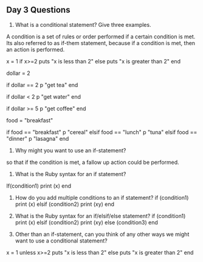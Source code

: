 ## Day 3 Questions

1. What is a conditional statement? Give three examples.

A condition is a set of rules or order performed if a certain condition is met. Its also referred to as if-them statement, because if a condition is met, then an action is performed.


x = 1
  if x>=2
   puts "x is less than 2"
 else
   puts "x is greater than 2"
end



dollar = 2

if dollar == 2
  p "get tea"
end

if dollar < 2
  p "get water"
end

if dollar >= 5
  p "get coffee"
end



food = "breakfast"

if food == "breakfast"
  p "cereal"
elsif food == "lunch"
  p "tuna"
elsif food == "dinner"
  p "lasagna"
end



1. Why might you want to use an if-statement?

so that if the condition is met, a fallow up action could be performed.

1. What is the Ruby syntax for an if statement?

If(condition1)
  print (x)
end


1. How do you add multiple conditions to an if statement?
if (condition1)
  print (x)
elsif (condition2)
  print (xy)
end

1. What is the Ruby syntax for an if/elsif/else statement?
if (condition1)
  print (x)
elsif (condition2)
  print (xy)
else (condition3)
end

1. Other than an if-statement, can you think of any other ways we might want to use a conditional statement?

x = 1
unless x>=2
   puts "x is less than 2"
 else
   puts "x is greater than 2"
end
